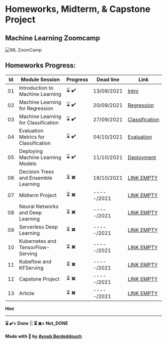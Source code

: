 # Homeworks, Midterm, & Capstone Project

## Machine Learning Zoomcamp


![ML ZoomCamp](https://github.com/alexeygrigorev/mlbookcamp-code/raw/master/images/zoomcamp.jpg)
## Homeworks Progress:
| Id | Module Session                                | Progress | Dead line    | Link               |
|----|-----------------------------------------------|----------|--------------|--------------------|
|01  | Introduction to Machine Learning              | ⌛ ✔️    | 13/09/2021   | [Intro](https://github.com/ayoub-berdeddouch/mlbookcamp-homeworks/blob/main/Intro/)  |
|02  | Machine Learning for Regression               | ⌛ ✔️    | 20/09/2021   | [Regression](https://github.com/ayoub-berdeddouch/mlbookcamp-homeworks/blob/main/Regression/)|
|03  | Machine Learning for Classification           | ⌛ ✔️    | 27/09/2021   | [Classification](https://github.com/ayoub-berdeddouch/mlbookcamp-homeworks/blob/main/Classification/)|
|04  | Evaluation Metrics for Classification         | ⌛ ✔️    | 04/10/2021   | [Evaluation](https://github.com/ayoub-berdeddouch/mlbookcamp-homeworks/blob/main/Evaluation/)|
|05  | Deploying Machine Learning Models             | ⌛ ✔️    | 11/10/2021   | [Deployment](https://github.com/ayoub-berdeddouch/mlbookcamp-homeworks/blob/main/Deployment/)|
|06  | Decision Trees and Ensemble Learning          | ⏳ ✖️    | 18/10/2021   | [LINK EMPTY]()|
|07  | Midterm Project                               | ⏳ ✖️    | -----/2021   | [LINK EMPTY]()|
|08  | Neural Networks and Deep Learning             | ⏳ ✖️    | -----/2021   | [LINK EMPTY]()|
|09  | Serverless Deep Learning                      | ⏳ ✖️    | -----/2021   | [LINK EMPTY]()|
|10  | Kubernetes and TensorFlow-Serving             | ⏳ ✖️    | -----/2021   | [LINK EMPTY]()|
|11  | Kubeflow and KFServing                        | ⏳ ✖️    | -----/2021   | [LINK EMPTY]()|
|12  | Capstone Project                              | ⏳ ✖️    | -----/2021   | [LINK EMPTY]()|
|13  | Article                                       | ⏳ ✖️    | -----/2021   | [LINK EMPTY]()|



 


**Hint**

---

__⌛ ✔️= Done__ ||  __⏳ ✖️= Not_DONE__


#### Made with 💟 by [Ayoub Berdeddouch](https://github.com/ayoub-berdeddouch)
